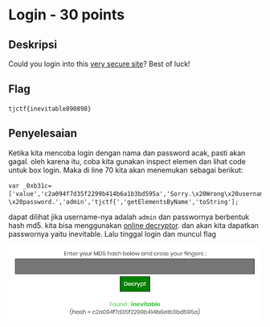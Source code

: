# Login - 30 points
## Deskripsi

Could you login into this [very secure site](http://login.tjctf.org/)? Best of luck!

## Flag

```
tjctf{inevitable890898}
```

## Penyelesaian

Ketika kita mencoba login dengan nama dan password acak, pasti akan gagal. oleh karena itu, coba kita gunakan inspect elemen dan lihat code untuk box login. Maka di line 70 kita akan menemukan sebagai berikut:

```
var _0xb31c=['value','c2a094f7d35f2299b414b6a1b3bd595a','Sorry.\x20Wrong\x20username\x20o \x20password.','admin','tjctf{','getElementsByName','toString'];
```

dapat dilihat jika username-nya adalah `admin` dan passwornya berbentuk hash md5. kita bisa menggunakan [online decryptor](https://www.md5online.org/md5-decrypt.html). dan akan kita dapatkan passwornya yaitu inevitable. Lalu tinggal login dan muncul flag

![md5](./md5.png)
